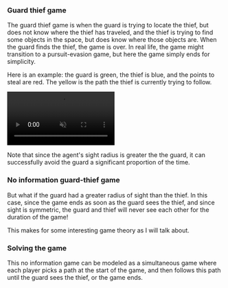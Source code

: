 
### Guard thief game

The guard thief game is when the guard is trying to locate the thief, but does not know where the thief has traveled, and the thief is trying to find some objects in the space, but does know where those objects are. When the guard finds the thief, the game is over. In real life, the game might transition to a pursuit-evasion game, but here the game simply ends for simplicity.

Here is an example: the guard is green, the thief is blue, and the points to steal are red. The yellow is the path the thief is currently trying to follow.

<video class="loop_video" controls muted width="250">
    <source src="linked_data/robo_proj/dynamic_house_vid.mp4"
            type="video/mp4">
    Sorry, your browser doesn't support embedded videos.
</video>

Note that since the agent's sight radius is greater the the guard, it can successfully avoid the guard a significant proportion of the time.

### No information guard-thief game

But what if the guard had a greater radius of sight than the thief. In this case, since the game ends as soon as the guard sees the thief, and since sight is symmetric, the guard and thief will never see each other for the duration of the game!

This makes for some interesting game theory as I will talk about.



### Solving the game

This no information game can be modeled as a simultaneous game where each player picks a path at the start of the game, and then follows this path until the guard sees the thief, or the game ends.
